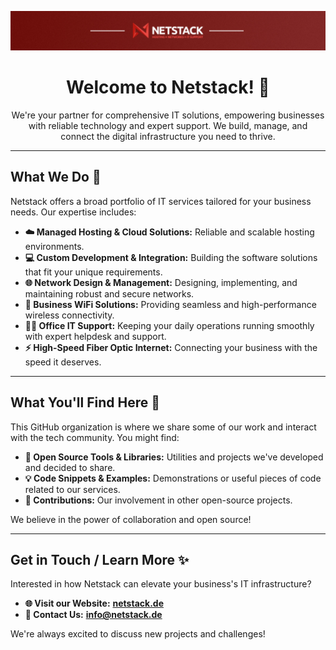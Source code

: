 <img src="img/banner.jpg"></img>

<p align="center">
  <h1 align="center">Welcome to Netstack! 👋</h1>
</p>

<p align="center">
  We're your partner for comprehensive IT solutions, empowering businesses with reliable technology and expert support. We build, manage, and connect the digital infrastructure you need to thrive.
</p>

---

## What We Do 🚀

Netstack offers a broad portfolio of IT services tailored for your business needs. Our expertise includes:

*   **☁️ Managed Hosting & Cloud Solutions:** Reliable and scalable hosting environments.
*   **💻 Custom Development & Integration:** Building the software solutions that fit your unique requirements.
*   **🌐 Network Design & Management:** Designing, implementing, and maintaining robust and secure networks.
*   **📶 Business WiFi Solutions:** Providing seamless and high-performance wireless connectivity.
*   **🧑‍💻 Office IT Support:** Keeping your daily operations running smoothly with expert helpdesk and support.
*   **⚡ High-Speed Fiber Optic Internet:** Connecting your business with the speed it deserves.

---

## What You'll Find Here 🔭

This GitHub organization is where we share some of our work and interact with the tech community. You might find:

*   **🔧 Open Source Tools & Libraries:** Utilities and projects we've developed and decided to share.
*   **💡 Code Snippets & Examples:** Demonstrations or useful pieces of code related to our services.
*   **🌱 Contributions:** Our involvement in other open-source projects.

We believe in the power of collaboration and open source!

---

## Get in Touch / Learn More ✨

Interested in how Netstack can elevate your business's IT infrastructure?

*   **🌐 Visit our Website:** [**netstack.de**](https://www.netstack.de/en/)
*   **📧 Contact Us:** [**info@netstack.de**](mailto://info@netstack.de)

We're always excited to discuss new projects and challenges!
